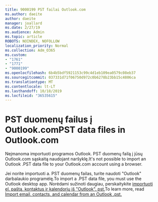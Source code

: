 ```yaml
---
title: 9000199 PST failai Outlook.com
ms.author: daeite
author: daeite
manager: joallard
ms.date: 2/27/19
ms.audience: Admin
ms.topic: article
ROBOTS: NOINDEX, NOFOLLOW
localization_priority: Normal
ms.collection: Adm_O365
ms.custom:
- "1761"
- "1771"
- "9000199"
ms.openlocfilehash: 6b4b5bdf5921153c99c4d1eb109ea0579c08eb37
ms.sourcegitcommit: 037331d71f06750d972c0b6278b23bb15c4806ca
ms.translationtype: MT
ms.contentlocale: lt-LT
ms.lasthandoff: 10/18/2019
ms.locfileid: "36535615"
---
```

# <a name="pst-data-files-in-outlookcom"></a><span data-ttu-id="c6456-102">PST duomenų failus į Outlook.com</span><span class="sxs-lookup"><span data-stu-id="c6456-102">PST data files in Outlook.com</span></span>

<span data-ttu-id="c6456-103">Neįmanoma importuoti programos Outlook. PST duomenų failą į jūsų Outlook.com sąskaitą naudojant naršyklę.</span><span class="sxs-lookup"><span data-stu-id="c6456-103">It's not possible to import an Outlook .PST data file to your Outlook.com account using a browser.</span></span>

<span data-ttu-id="c6456-104">Jei norite importuoti a. PST duomenų failas, turite naudoti "Outlook" darbalaukio programėlę.</span><span class="sxs-lookup"><span data-stu-id="c6456-104">To import a .PST data file, you must use the Outlook desktop app.</span></span> <span data-ttu-id="c6456-105">Norėdami sužinoti daugiau, perskaitykite [importuoti el. paštą, kontaktus ir kalendorių iš "Outlook". pst.](https://support.office.com/article/431a8e9a-f99f-4d5f-ae48-ded54b3440ac?wt.mc_id=Office_Outlook_com_Alchemy)</span><span class="sxs-lookup"><span data-stu-id="c6456-105">To learn more, read [Import email, contacts, and calendar from an Outlook .pst.](https://support.office.com/article/431a8e9a-f99f-4d5f-ae48-ded54b3440ac?wt.mc_id=Office_Outlook_com_Alchemy)</span></span>